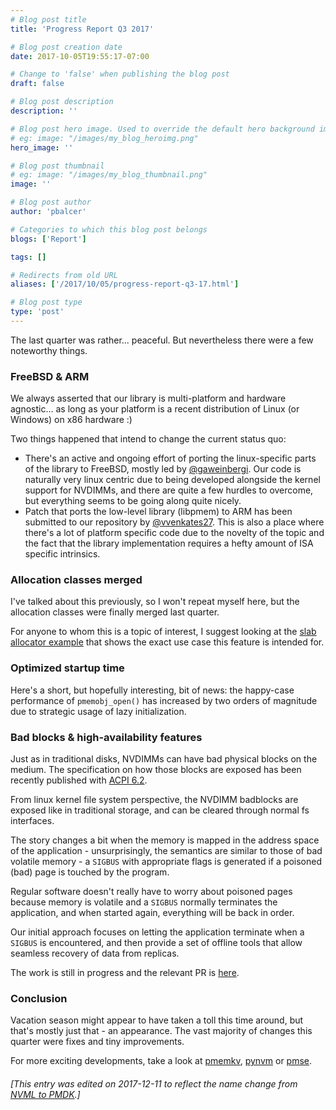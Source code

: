 ```yaml
---
# Blog post title
title: 'Progress Report Q3 2017'

# Blog post creation date
date: 2017-10-05T19:55:17-07:00

# Change to 'false' when publishing the blog post
draft: false

# Blog post description
description: ''

# Blog post hero image. Used to override the default hero background image.
# eg: image: "/images/my_blog_heroimg.png"
hero_image: ''

# Blog post thumbnail
# eg: image: "/images/my_blog_thumbnail.png"
image: ''

# Blog post author
author: 'pbalcer'

# Categories to which this blog post belongs
blogs: ['Report']

tags: []

# Redirects from old URL
aliases: ['/2017/10/05/progress-report-q3-17.html']

# Blog post type
type: 'post'
---
```


The last quarter was rather... peaceful. But nevertheless there were a few
noteworthy things.

### FreeBSD & ARM

We always asserted that our library is multi-platform and hardware agnostic...
as long as your platform is a recent distribution of Linux (or Windows)
on x86 hardware :)

Two things happened that intend to change the current status quo:

- There's an active and ongoing effort of porting the linux-specific
  parts of the library to FreeBSD, mostly led by [@gaweinbergi](https://github.com/gaweinbergi).
  Our code is naturally very linux centric due to being developed
  alongside the kernel support for NVDIMMs, and there are quite a few
  hurdles to overcome, but everything seems to be going along quite nicely.
- Patch that ports the low-level library (libpmem) to ARM has been
  submitted to our repository by [@vvenkates27](https://github.com/vvenkates27).
  This is also a place where there's a lot of platform specific code due to
  the novelty of the topic and the fact that the library implementation requires a
  hefty amount of ISA specific intrinsics.

### Allocation classes merged

I've talked about this previously, so I won't repeat myself here, but the
allocation classes were finally merged last quarter.

For anyone to whom this is a topic of interest, I suggest looking at the
[slab
allocator example](https://github.com/pmem/pmdk/tree/master/src/examples/libpmemobj/slab_allocator)
that shows the exact use case this feature is intended for.

### Optimized startup time

Here's a short, but hopefully interesting, bit of news: the happy-case
performance of `pmemobj_open()` has increased by two orders of magnitude due to
strategic usage of lazy initialization.

### Bad blocks & high-availability features

Just as in traditional disks, NVDIMMs can have bad physical blocks on the medium.
The specification on how those blocks are exposed has been recently published
with [ACPI 6.2](https://www.uefi.org/sites/default/files/resources/ACPI_6_2.pdf).

From linux kernel file system perspective, the NVDIMM badblocks are exposed
like in traditional storage, and can be cleared through normal fs interfaces.

The story changes a bit when the memory is mapped in the address space of the
application - unsurprisingly, the semantics are similar to those of bad volatile
memory - a `SIGBUS` with appropriate flags is generated if a poisoned (bad) page
is touched by the program.

Regular software doesn't really have to worry about poisoned pages because memory
is volatile and a `SIGBUS` normally terminates the application, and when started
again, everything will be back in order.

Our initial approach focuses on letting the application terminate when a `SIGBUS`
is encountered, and then provide a set of offline tools that allow seamless
recovery of data from replicas.

The work is still in progress and the relevant PR is [here](https://github.com/pmem/pmdk/pull/2246).

### Conclusion

Vacation season might appear to have taken a toll this time around, but that's
mostly just that - an appearance. The vast majority of changes this quarter were
fixes and tiny improvements.

For more exciting developments, take a look at
[pmemkv](https://github.com/pmem/pmemkv),
[pynvm](https://github.com/pmem/pynvm) or [pmse](https://github.com/pmem/pmse).

###### [This entry was edited on 2017-12-11 to reflect the name change from [NVML to PMDK](/blog/2017/12/announcing-the-persistent-memory-development-kit).]
